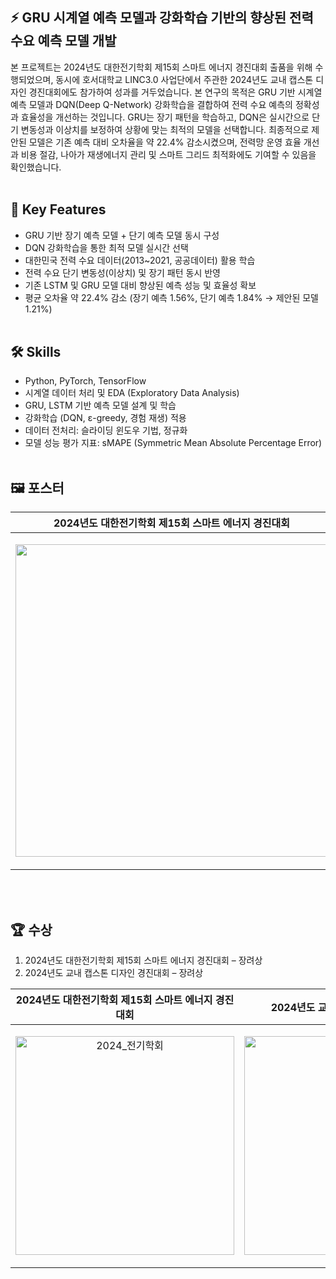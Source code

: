 ## ⚡ GRU 시계열 예측 모델과 강화학습 기반의 향상된 전력 수요 예측 모델 개발
본 프로젝트는 2024년도 대한전기학회 제15회 스마트 에너지 경진대회 출품을 위해 수행되었으며, 동시에 호서대학교 LINC3.0 사업단에서 주관한 2024년도 교내 캡스톤 디자인 경진대회에도 참가하여 성과를 거두었습니다.
본 연구의 목적은 GRU 기반 시계열 예측 모델과 DQN(Deep Q-Network) 강화학습을 결합하여 전력 수요 예측의 정확성과 효율성을 개선하는 것입니다. GRU는 장기 패턴을 학습하고, DQN은 실시간으로 단기 변동성과 이상치를 보정하여 상황에 맞는 최적의 모델을 선택합니다.
최종적으로 제안된 모델은 기존 예측 대비 오차율을 약 22.4% 감소시켰으며, 전력망 운영 효율 개선과 비용 절감, 나아가 재생에너지 관리 및 스마트 그리드 최적화에도 기여할 수 있음을 확인했습니다.
<br> <br>

## 📑 Key Features
- GRU 기반 장기 예측 모델 + 단기 예측 모델 동시 구성
- DQN 강화학습을 통한 최적 모델 실시간 선택
- 대한민국 전력 수요 데이터(2013~2021, 공공데이터) 활용 학습
- 전력 수요 단기 변동성(이상치) 및 장기 패턴 동시 반영
- 기존 LSTM 및 GRU 모델 대비 향상된 예측 성능 및 효율성 확보
- 평균 오차율 약 22.4% 감소 (장기 예측 1.56%, 단기 예측 1.84% → 제안된 모델 1.21%)
<br> <br>

## 🛠️ Skills
- Python, PyTorch, TensorFlow
- 시계열 데이터 처리 및 EDA (Exploratory Data Analysis)
- GRU, LSTM 기반 예측 모델 설계 및 학습
- 강화학습 (DQN, ε-greedy, 경험 재생) 적용
- 데이터 전처리: 슬라이딩 윈도우 기법, 정규화
- 모델 성능 평가 지표: sMAPE (Symmetric Mean Absolute Percentage Error)
<br> <br>

## 🖼️ 포스터
| 2024년도 대한전기학회 제15회 스마트 에너지 경진대회 | 2024년도 교내 캡스톤 디자인 경진대회 |
| :-----------------------------------------------: | :---------------------------------: |
| <p align="center"><img height="500" src="https://github.com/user-attachments/assets/2822442b-f5a8-4bb2-abab-b64616e5c3bf" /></p> | <p align="center"><img height="500" src="https://github.com/user-attachments/assets/e7a0385b-4b73-436a-8fbc-01c561ebb637" /></p> |

<br> <br>

## 🏆 수상
1. 2024년도 대한전기학회 제15회 스마트 에너지 경진대회 – 장려상
2. 2024년도 교내 캡스톤 디자인 경진대회 – 장려상

| 2024년도 대한전기학회 제15회 스마트 에너지 경진대회 | 2024년도 교내 캡스톤 디자인 경진대회 |
| :-----------------------------------------------: | :---------------------------------: |
| <p align="center"><img height="350" alt="2024_전기학회" src="https://github.com/user-attachments/assets/26d5fd4f-9c93-4b1c-ae2e-26dfa93cd11a" /></p> | <p align="center"><img height="350" alt="2024_LINC" src="https://github.com/user-attachments/assets/a0d27947-cb7b-4097-88c5-6a5d659d3336" /></p> |


